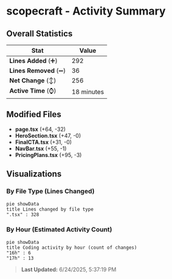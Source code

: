 # scopecraft - Activity Summary 

## Overall Statistics

| Stat                   | Value                                                             |
| ---------------------- | ----------------------------------------------------------------- |
| **Lines Added** (➕)   | 292                                          |
| **Lines Removed** (➖) | 36                                        |
| **Net Change** (↕)    | 256                |
| **Active Time** (⌚)   | 18 minutes |


## Modified Files
- **page.tsx** (+64, -32)
- **HeroSection.tsx** (+47, -0)
- **FinalCTA.tsx** (+31, -0)
- **NavBar.tsx** (+55, -1)
- **PricingPlans.tsx** (+95, -3)

## Visualizations

### By File Type (Lines Changed)

```mermaid
pie showData
title Lines changed by file type
".tsx" : 328
```

### By Hour (Estimated Activity Count)

```mermaid
pie showData
title Coding activity by hour (count of changes)
"16h" : 6
"17h" : 13
```


> **Last Updated:** 6/24/2025, 5:37:19 PM
